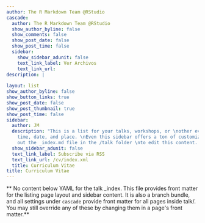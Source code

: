 ```yaml
---
author: The R Markdown Team @RStudio
cascade:
  author: The R Markdown Team @RStudio
  show_author_byline: false
  show_comments: false
  show_post_date: false
  show_post_time: false
  sidebar:
    show_sidebar_adunit: false
    text_link_label: Ver Archivos
    text_link_url: 
description: |
  
layout: list
show_author_byline: false
show_button_links: true
show_post_date: false
show_post_thumbnail: true
show_post_time: false
sidebar:
  author: JM
  description: "This is a list for your talks, workshops, or \nother events with a
    time, date, and place. \nEven this sidebar offers a ton of customizations.\n\nCheck
    out the _index.md file in the /talk folder \nto edit this content. \n"
  show_sidebar_adunit: false
  text_link_label: Subscribe via RSS
  text_link_url: /cv/index.xml
  title: Curriculum Vitae
title: Curriculum Vitae
---
```


** No content below YAML for the talk _index. This file provides front matter for the listing page layout and sidebar content. It is also a branch bundle, and all settings under `cascade` provide front matter for all pages inside talk/. You may still override any of these by changing them in a page's front matter.**
